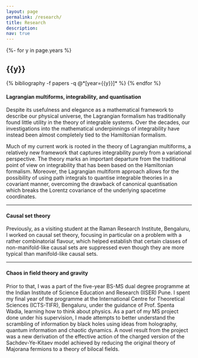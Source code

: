 ```yaml
---
layout: page
permalink: /research/
title: Research
description:
nav: true
---
```

<!-- _pages/publications.md -->
<div class="publications">

{%- for y in page.years %}
  <h2 class="year">{{y}}</h2>
  {% bibliography -f papers -q @*[year={{y}}]* %}
{% endfor %}

</div>

<h4>Lagrangian multiforms, integrability, and quantisation</h4>

Despite its usefulness and elegance as a mathematical framework to describe our physical universe, the Lagrangian formalism has traditionally found little utility in the theory of integrable systems. Over the decades, our investigations into the mathematical underpinnings of integrability have instead been almost completely tied to the Hamiltonian formalism.

Much of my current work is rooted in the theory of Lagrangian multiforms, a relatively new framework that captures integrability purely from a variational perspective. The theory marks an important departure from the traditional point of view on integrability that has been based on the Hamiltonian formalism. Moreover, the Lagrangian multiform approach allows for the possibility of using path integrals to quantise integrable theories in a covariant manner, overcoming the drawback of canonical quantisation which breaks the Lorentz covariance of the underlying spacetime coordinates.

<hr>

<h4>Causal set theory</h4>

Previously, as a visiting student at the Raman Research Institute, Bengaluru, I worked on causal set theory, focusing in particular on a problem with a rather combinatorial flavour, which helped establish that certain classes of non-manifold-like causal sets are suppressed even though they are more typical than manifold-like causal sets.

<hr>

<h4>Chaos in field theory and gravity</h4>

Prior to that, I was a part of the five-year BS-MS dual degree programme at the Indian Institute of Science Education and Research (IISER) Pune. I spent my final year of the programme at the International Centre for Theoretical Sciences (ICTS-TIFR), Bengaluru, under the guidance of Prof. Spenta Wadia, learning how to think about physics. As a part of my MS project done under his supervision, I made attempts to better understand the scrambling of information by black holes using ideas from holography, quantum information and chaotic dynamics. A novel result from the project was a new derivation of the effective action of the charged version of the Sachdev-Ye-Kitaev model achieved by reducing the original theory of Majorana fermions to a theory of bilocal fields.
